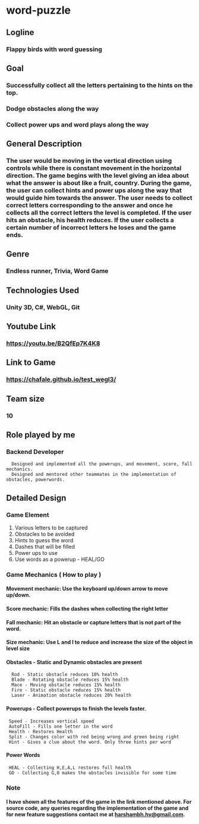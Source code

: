 # word-puzzle

## Logline
### Flappy birds with word guessing

## Goal
### Successfully collect all the letters pertaining to the hints on the top.
### Dodge obstacles along the way
### Collect power ups and word plays along the way

## General Description
### The user would be moving in the vertical direction using controls while there is constant movement in the horizontal direction. The game begins with the level giving an idea about what the answer is about like a fruit, country. During the game, the user can collect hints and power ups along the way that would guide him towards the answer. The user needs to collect correct letters corresponding to the answer and once he collects all the correct letters the level is completed. If the user hits an obstacle, his health reduces. If the user collects a certain number of incorrect letters he loses and the game ends.

## Genre
### Endless runner, Trivia, Word Game 

## Technologies Used
### Unity 3D, C#, WebGL, Git

## Youtube Link
### https://youtu.be/B2QfEp7K4K8

## Link to Game
### https://chafale.github.io/test_wegl3/

## Team size
### 10

## Role played by me
### Backend Developer
      Designed and implemented all the powerups, and movement, score, fall mechanics.
      Designed and mentored other teammates in the implementation of obstacles, powerwords.

## Detailed Design
### Game Element
1. Various letters to be captured 
2. Obstacles to be avoided
3. Hints to guess the word
4. Dashes that will be filled
5. Power ups to use
6. Use words as a powerup - HEAL/GO


### Game Mechanics ( How to play )
#### Movement mechanic: Use the keyboard up/down arrow to move up/down.
#### Score mechanic: Fills the dashes when collecting the right letter
#### Fall mechanic: Hit an obstacle or capture letters that is not part of the word.
#### Size mechanic: Use L and I to reduce and increase the size of the object in level size
#### Obstacles - Static and Dynamic obstacles are present
      Rod - Static obstacle reduces 10% health
      Blade - Rotating obstacle reduces 15% health
      Mace - Moving obstacle reduces 15% health
      Fire - Static obstacle reduces 15% health
      Laser - Animation obstacle reduces 20% health
#### Powerups - Collect powerups to finish the levels faster.
     Speed - Increases vertical speed
     AutoFill - Fills one letter in the word
     Health - Restores Health
     Split - Changes color with red being wrong and green being right
     Hint - Gives a clue about the word. Only three hints per word
#### Power Words
     HEAL - Collecting H,E,A,L restores full health
     GO - Collecting G,O makes the obstacles invisible for some time

### Note
#### I have shown all the features of the game in the link mentioned above. For source code, any queries regarding the implementation of the game and for new feature suggestions contact me at harshambh.hv@gmail.com.
